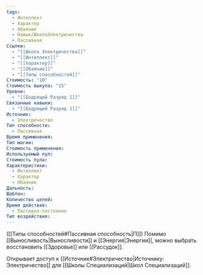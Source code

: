 ```yaml
---
tags:
  - Интеллект
  - Характер
  - Обаяние
  - Навык/ШколаЭлектричества
  - Пассивная
Ссылки:
  - "[[Школа Электричества]]"
  - "[[Интеллект]]"
  - "[[Характер]]"
  - "[[Обаяние]]"
  - "[[Типы способностей]]"
Стоимость: "10"
Стоимость выкупа: "15"
Уровни:
  - "[[Бодрящий Разряд 1]]"
Связанные навыки:
  - "[[Бодрящий Разряд 1]]"
Источник:
  - Электричество
Тип способности:
  - Пассивная
Время применения: 
Тип магии: 
Стоимость применения: 
Используемый пул: 
Стоимость пула: 
Характеристики:
  - Интеллект
  - Характер
  - Обаяние
Дальность: 
Шаблон: 
Количество целей: 
Время действия:
  - Пассивно-постоянно
Тип воздействия:
---
```

([[Типы способностей#Пассивная способность|П]]) Помимо [[Выносливость|Выносливости]] и [[Энергия|Энергии]], можно выбрать восстановить [[Здоровье]] или [[Рассудок]]. 

Открывает доступ к [[Источник#Электричество|Источнику: Электричество]] для [[Школы Специализаций|Школ Специализаций]].